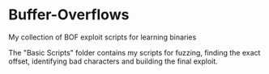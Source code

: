 # Buffer-Overflows
My collection of BOF exploit scripts for learning binaries

The "Basic Scripts" folder contains my scripts for fuzzing, finding the exact offset, identifying bad characters and building the final exploit.
